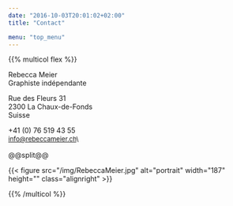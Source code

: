 ```yaml
---
date: "2016-10-03T20:01:02+02:00"
title: "Contact"

menu: "top_menu"
---
```


{{% multicol flex %}}

Rebecca Meier\
Graphiste indépendante


Rue des Fleurs 31\
2300 La Chaux-de-Fonds\
Suisse


+41 (0) 76 519 43 55\
<span style="font-size: 13px; line-height: 19px;">
[info@rebeccameier.ch](mailto:info@rebeccameier.ch)\

</span>

@@split@@

{{< figure src="/img/RebeccaMeier.jpg" alt="portrait" width="187" height="" class="alignright" >}}


{{% /multicol %}}
